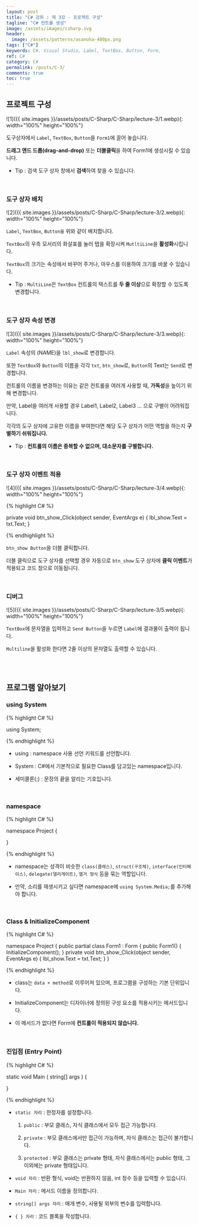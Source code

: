 ```yaml
---
layout: post
title: "C# 강좌 : 제 3강 - 프로젝트 구성"
tagline: "C# 컨트롤 생성"
image: /assets/images/csharp.svg
header:
  image: /assets/patterns/asanoha-400px.png
tags: ["C#"]
keywords: C#, Visual Studio, Label, TextBox, Button, Form,
ref: C#
category: C#
permalink: /posts/C-3/
comments: true
toc: true
---
```


## 프로젝트 구성

![1]({{ site.images }}/assets/posts/C-Sharp/C-Sharp/lecture-3/1.webp){: width="100%" height="100%"}

도구상자에서 `Label`, `TextBox`, `Button`을 `Form1`에 끌어 놓습니다.

**드래그 앤드 드롭(drag-and-drop)** 또는 **더블클릭**을 하여 Form1에 생성시킬 수 있습니다.

- Tip : 검색 도구 상자 창에서 **검색**하여 찾을 수 있습니다.

<br>

### 도구 상자 배치

![2]({{ site.images }}/assets/posts/C-Sharp/C-Sharp/lecture-3/2.webp){: width="100%" height="100%"}

`Label`, `TextBox`, `Button을` 위와 같이 배치합니다.

`TextBox`의 우측 모서리의 화살표를 눌러 탭을 확장시켜 `MutltiLine`을 **활성화**시킵니다.

`TextBox`의 크기는 속성에서 바꾸어 주거나, 마우스를 이용하여 크기를 바꿀 수 있습니다.

- Tip : `MultiLine`은 `TextBox` 컨트롤의 텍스트를 **두 줄 이상**으로 확장할 수 있도록 변경합니다.

<br>

### 도구 상자 속성 변경

![3]({{ site.images }}/assets/posts/C-Sharp/C-Sharp/lecture-3/3.webp){: width="100%" height="100%"}

`Label` 속성의 (NAME)을 `lbl_show`로 변경합니다.

또한 `TextBox`와 `Button`의 이름을 각각 `txt`, `btn_show`로, `Button`의 Text는 `Send`로 변경합니다.

컨트롤의 이름을 변경하는 이유는 같은 컨트롤을 여러개 사용할 때, **가독성**을 높이기 위해 변경합니다.

만약, Label을 여러개 사용할 경우 Label1, Label2, Label3 ... 으로 구별이 어려워집니다.

각각의 도구 상자에 고유한 이름을 부여한다면 해당 도구 상자가 어떤 역할을 하는지 **구별하기 쉬워집니다.**

- Tip : **컨트롤의 이름은 중복할 수 없으며, 대소문자를 구별합니다.**

<br>

### 도구 상자 이벤트 적용

![4]({{ site.images }}/assets/posts/C-Sharp/C-Sharp/lecture-3/4.webp){: width="100%" height="100%"}

{% highlight C# %}

private void btn_show_Click(object sender, EventArgs e)
{
    lbl_show.Text = txt.Text;
}

{% endhighlight %}

`btn_show Button`을 더블 클릭합니다.

더블 클릭으로 도구 상자를 선택할 경우 자동으로 `btn_show` 도구 상자에 **클릭 이벤트**가 적용되고 코드 창으로 이동됩니다. 

<br>

### 디버그

![5]({{ site.images }}/assets/posts/C-Sharp/C-Sharp/lecture-3/5.webp){: width="100%" height="100%"}

`TextBox`에 문자열을 입력하고 `Send Button`을 누르면 `Label`에 결과물이 출력이 됩니다.

`Multiline`을 활성화 한다면 2줄 이상의 문자열도 출력할 수 있습니다.

<br>
<br>

## 프로그램 알아보기

### using System

{% highlight C# %}

using System;

{% endhighlight %}

- using : namespace 사용 선언 키워드를 선언합니다.

- System : C#에서 기본적으로 필요한 Class를 담고있는 namespace입니다.

- 세미콜론(;) : 문장의 끝을 알리는 기호입니다.

<br>

### namespace

{% highlight C# %}

namespace Project
{

}

{% endhighlight %}

- namespace는 성격이 비슷한 `class(클래스)`, `struct(구조체)`, `interface(인터페이스)`, `delegate(델리게이트)`, `열거 형식` 등을 묶는 역할입니다.

- 만약, 소리를 재생시키고 싶다면 namespace에 `using System.Media;`를 추가해야 합니다.

<br>

### Class & InitializeComponent

{% highlight C# %}

namespace Project
{
    public partial class Form1 : Form
    {
        public Form1()
        {
            InitializeComponent();
        }
        private void btn_show_Click(object sender, EventArgs e)
        {
            lbl_show.Text = txt.Text;
	}
}

{% endhighlight %}

- class는 `data + method`로 이루어져 있으며, 프로그램을 구성하는 기본 단위입니다.

- InitializeComponent는 디자이너에 정의된 구성 요소를 적용시키는 메서드입니다.

- 이 메서드가 없다면 Form에 **컨트롤이 적용되지 않습니다.**

<br>

### 진입점 (Entry Point)

{% highlight C# %}

static void Main ( string[] args )
{
    
}

{% endhighlight %}

- `static 자리` : 한정자를 설정합니다.

	1. `public` : 부모 클래스, 자식 클래스에서 모두 접근 가능합니다.
	
	2. `private` : 부모 클래스에서만 접근이 가능하며, 자식 클래스는 접근이 불가합니다.
	
	3. `protected` : 부모 클래스는 private 형태, 자식 클래스에서는 public 형태, 그 이외에는 private 형태입니다. 
	
- `void 자리` : 반환 형식, void는 반환하지 않음, int 정수 등을 입력할 수 있습니다.

- `Main 자리` : 메서드 이름을 정의합니다.

- `string[] args 자리` : 매개 변수, 사용될 외부의 변수를 입력합니다.

- `{ } 자리` : 코드 블록을 작성합니다.
